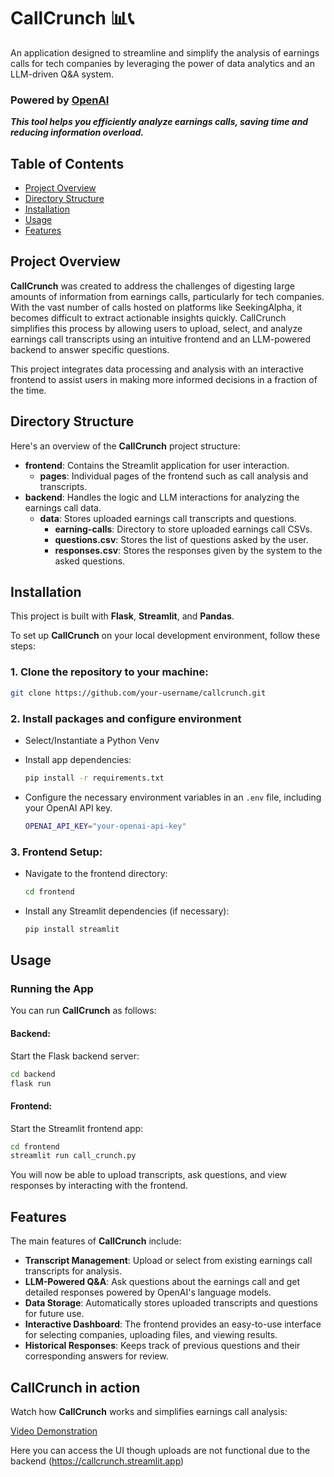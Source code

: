 
# CallCrunch 📊📞

An application designed to streamline and simplify the analysis of earnings calls for tech companies by leveraging the power of data analytics and an LLM-driven Q&A system.

### Powered by [OpenAI](https://openai.com)

***This tool helps you efficiently analyze earnings calls, saving time and reducing information overload.***

## Table of Contents

- [Project Overview](#project-overview)
- [Directory Structure](#directory-structure)
- [Installation](#installation)
- [Usage](#usage)
- [Features](#features)

## Project Overview

**CallCrunch** was created to address the challenges of digesting large amounts of information from earnings calls, particularly for tech companies. With the vast number of calls hosted on platforms like SeekingAlpha, it becomes difficult to extract actionable insights quickly. CallCrunch simplifies this process by allowing users to upload, select, and analyze earnings call transcripts using an intuitive frontend and an LLM-powered backend to answer specific questions.

This project integrates data processing and analysis with an interactive frontend to assist users in making more informed decisions in a fraction of the time.

## Directory Structure

Here's an overview of the **CallCrunch** project structure:

- **frontend**: Contains the Streamlit application for user interaction.
    - **pages**: Individual pages of the frontend such as call analysis and transcripts.
- **backend**: Handles the logic and LLM interactions for analyzing the earnings call data.
    - **data**: Stores uploaded earnings call transcripts and questions.
        - **earning-calls**: Directory to store uploaded earnings call CSVs.
        - **questions.csv**: Stores the list of questions asked by the user.
        - **responses.csv**: Stores the responses given by the system to the asked questions.

## Installation

This project is built with **Flask**, **Streamlit**, and **Pandas**.

To set up **CallCrunch** on your local development environment, follow these steps:

### 1. Clone the repository to your machine:

```bash
git clone https://github.com/your-username/callcrunch.git
```

### 2. Install packages and configure environment

- Select/Instantiate a Python Venv

- Install app dependencies:

    ```bash
    pip install -r requirements.txt
    ```

- Configure the necessary environment variables in an `.env` file, including your OpenAI API key.

    ```bash
    OPENAI_API_KEY="your-openai-api-key"
    ```

### 3. Frontend Setup:

- Navigate to the frontend directory:

    ```bash
    cd frontend
    ```

- Install any Streamlit dependencies (if necessary):

    ```bash
    pip install streamlit
    ```

## Usage

### Running the App

You can run **CallCrunch** as follows:

#### **Backend**:

Start the Flask backend server:

```bash
cd backend
flask run
```

#### **Frontend**:

Start the Streamlit frontend app:

```bash
cd frontend
streamlit run call_crunch.py
```

You will now be able to upload transcripts, ask questions, and view responses by interacting with the frontend.

## Features

The main features of **CallCrunch** include:

- **Transcript Management**: Upload or select from existing earnings call transcripts for analysis.
- **LLM-Powered Q&A**: Ask questions about the earnings call and get detailed responses powered by OpenAI's language models.
- **Data Storage**: Automatically stores uploaded transcripts and questions for future use.
- **Interactive Dashboard**: The frontend provides an easy-to-use interface for selecting companies, uploading files, and viewing results.
- **Historical Responses**: Keeps track of previous questions and their corresponding answers for review.

## CallCrunch in action

Watch how **CallCrunch** works and simplifies earnings call analysis:

[Video Demonstration]([https://github.com/user-attachments/assets/eedd154f-c0ff-4a5d-ad8f-02751ea26e14](https://github.com/user-attachments/assets/0cd0a9fe-9d40-4907-b0cc-a2c591fbb72a))

Here you can access the UI though uploads are not functional due to the backend (https://callcrunch.streamlit.app)


